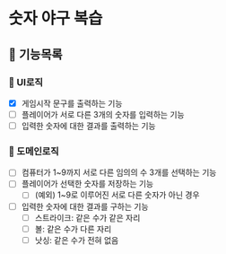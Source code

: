 # 숫자 야구 복습

## 🐾 기능목록

### 📌 UI로직

- [x] 게임시작 문구를 출력하는 기능
- [ ] 플레이어가 서로 다른 3개의 숫자를 입력하는 기능
- [ ] 입력한 숫자에 대한 결과를 출력하는 기능

### 📌 도메인로직

- [ ] 컴퓨터가 1~9까지 서로 다른 임의의 수 3개를 선택하는 기능
- [ ] 플레이어가 선택한 숫자를 저장하는 기능
  - [ ] (예외) 1~9로 이루어진 서로 다른 숫자가 아닌 경우
- [ ] 입력한 숫자에 대한 결과를 구하는 기능
  - [ ] 스트라이크: 같은 수가 같은 자리
  - [ ] 볼: 같은 수가 다른 자리
  - [ ] 낫싱: 같은 수가 전혀 없음
